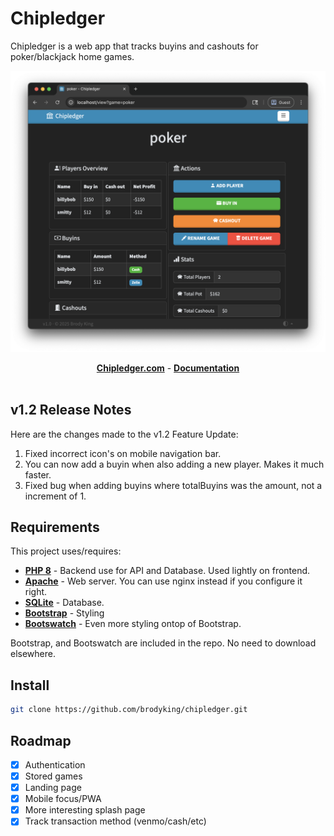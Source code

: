 <h1>Chipledger </h1>

Chipledger is a web app that tracks buyins and cashouts for poker/blackjack home games.

<img src="lib/chipledger/img/screenshot.png">

<p align="center">
<a href="https://chipledger.com"><b>Chipledger.com</b></a> - <a href="https://chipledger.com/docs/"><b>Documentation</b></a><br><br>
</p>

## v1.2 Release Notes

Here are the changes made to the v1.2 Feature Update:<br>

<ol>
    <li>
        Fixed incorrect icon's on mobile navigation bar.
    </li>
    <li>
        You can now add a buyin when also adding a new player. Makes it much faster.
    </li>
    <li>
        Fixed bug when adding buyins where totalBuyins was the amount, not a increment of 1.
    </li>
</ol>

## Requirements
This project uses/requires:

- [**PHP 8**](https://www.php.net/) - Backend use for API and Database. Used lightly on frontend.
- [**Apache**](https://httpd.apache.org/) - Web server. You can use nginx instead if you configure it right.
- [**SQLite**](https://sqlite.org/) - Database.
- [**Bootstrap**](https://github.com/twbs/bootstrap) - Styling
- [**Bootswatch**](https://github.com/thomaspark/bootswatch/) - Even more styling ontop of Bootstrap.

Bootstrap, and Bootswatch are included in the repo. No need to download elsewhere.

## Install

```bash
git clone https://github.com/brodyking/chipledger.git
```

## Roadmap

- [x] Authentication
- [x] Stored games
- [x] Landing page
- [x] Mobile focus/PWA
- [x] More interesting splash page
- [x] Track transaction method (venmo/cash/etc)
